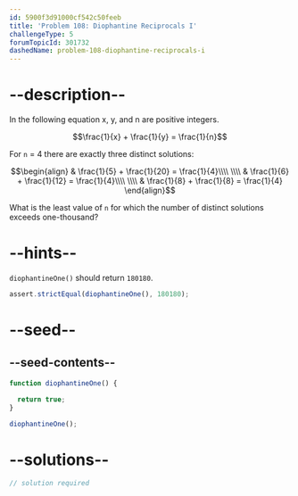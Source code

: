 ```yaml
---
id: 5900f3d91000cf542c50feeb
title: 'Problem 108: Diophantine Reciprocals I'
challengeType: 5
forumTopicId: 301732
dashedName: problem-108-diophantine-reciprocals-i
---
```


# --description--

In the following equation x, y, and n are positive integers.

$$\frac{1}{x} + \frac{1}{y} = \frac{1}{n}$$

For `n` = 4 there are exactly three distinct solutions:

$$\begin{align}
  & \frac{1}{5} + \frac{1}{20} = \frac{1}{4}\\\\
  \\\\
  & \frac{1}{6} + \frac{1}{12} = \frac{1}{4}\\\\
  \\\\
  & \frac{1}{8} + \frac{1}{8} = \frac{1}{4}
\end{align}$$

What is the least value of `n` for which the number of distinct solutions exceeds one-thousand?

# --hints--

`diophantineOne()` should return `180180`.

```js
assert.strictEqual(diophantineOne(), 180180);
```

# --seed--

## --seed-contents--

```js
function diophantineOne() {

  return true;
}

diophantineOne();
```

# --solutions--

```js
// solution required
```
